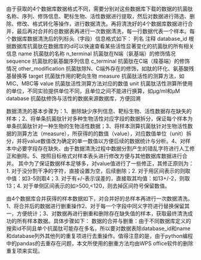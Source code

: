 由于获取的4个数据库数据格式不同，需要分别对这些数据库下载的数据的抗菌肽名称、序列、修饰信息、靶标生物、活性数据进行提取，然后对数据进行筛选、删除、修改、格式转化等操作，进行数据清洗。再将清洗好的4个数据库数据进行合并，最后再对合并的总数据表再进行一次数据清洗，每一行数据代表一个样本。每个数据库数据清洗后的列标头（字段）信息格式如下：
列名	注释
database_id	根据数据库抗菌肽在数据库的id可以快速查看某些活性显著变化的抗菌肽的所有相关信息
name	抗菌肽的名称
n_terminal	抗菌肽在N端（氨基端）的修饰情况
sequence	抗菌肽的氨基酸序列信息
c_terminal	抗菌肽在C端（羧基端）的修饰情况
other_modification	抗菌肽除N、C端外存在的修饰，如肽的环化、氨基酸残基替换等
target	抗菌肽作用的靶向生物
measure	抗菌肽活性的测算方法，如MIC、MBC等
value	抗菌肽活性测算方法对应的数值
unit	抗菌肽活性测算所使用的单位，不同实验提供单位不同，且单位之间不能进行换算，如μg/ml和μM
database	抗菌肽修饰与活性的数据来源数据库，方便回溯


数据清洗的基本步骤为：1、删除缺少序列信息、靶标生物、活性数据存在缺失的样本；2、将单条抗菌肽针对多种生物活性对应字段的数据拆分，保证每个样本为单条抗菌肽针对一种生物的生物活性数据；3、将样本测算抗菌肽针对生物活性数据的测算方法（measure），所获得的的数值（value），对应数值单位（unit）拆分，并将value数值改为确定的单一数值以方便后续的数据统计与分析。4、对样本中必要字段存在缺失、由于数据清洗过程中数据分割产生的错乱字符进行人工修正和删除。5、按照目标格式对样本表头进行修改方便与其他数据库数据进行合并。
其中为了保证数据样本足够多，对value值进行了一些修正，其修正原则为：1. 对于没分割干净的字符，直接设置为空，后续删除；2. 对于用区间表示的则取中值：如3-5则取4；3. 对于有+/-表示误差的，直接取其均值：如13+/-2，则取13；4. 对于单侧区间表示的如>500,<120，则去掉区间符号保留数值。


由4个数据库合并获得的样本数据如下，对合并好的总样本再进行一次数据清洗。1、将合并后的数据进行删重操作2、对于每一个字段中同义字符进行替换保留其一，方便统计；3、对数据再进行删重和删除存在缺失值的样本，获取最终清洗成功的所有样本数据。具体步骤如下：
数据的合并与删重：由于不同数据库定义的搜索id不同且单个抗菌肽可能存在多名，所以要对数据表除database_id和name和database列外其他列的重复项进行去重操作。值得注意的是，由于python编程中的pandas的去重存在问题，本文所使用的删重方法均由WPS office软件的删除重复项来实现。
